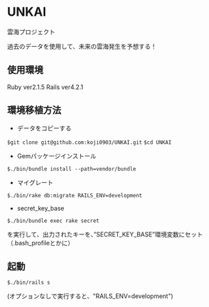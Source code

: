 # UNKAI
雲海プロジェクト

過去のデータを使用して、未来の雲海発生を予想する！

## 使用環境

Ruby ver2.1.5
Rails ver4.2.1

## 環境移植方法

* データをコピーする

`$git clone git@github.com:koji0903/UNKAI.git`
`$cd UNKAI`

* Gemパッケージインストール

`$./bin/bundle install --path=vendor/bundle`

* マイグレート

`$./bin/rake db:migrate RAILS_ENV=development`

* secret_key_base

`$./bin/bundle exec rake secret`

を実行して、出力されたキーを、”SECRET_KEY_BASE”環境変数にセット（.bash_profileとかに）


## 起動

`$./bin/rails s`

(オプションなしで実行すると、"RAILS_ENV=development")